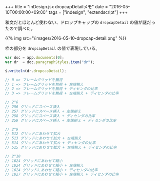 +++
title = "InDesign.jsx dropcapDetailメモ"
date = "2016-05-10T00:00:00+09:00"
tags = ["indesign", "extendscript"]
+++

和文だとほとんど使わない、ドロップキャップの `dropcapDetail` の値が謎だったので調べた。

{{% img src="/images/2016-05-10-dropcap-detail.png" %}}

枠の部分を `dropcapDetail` の値で表現している。

```js
var doc = app.documents[0];
var dr  = doc.paragraphStyles.item("dr");

$.writeln(dr.dropcapDetail);

// 0 => フレームグリッドを無視
// 1 => フレームグリッドを無視 + 左端揃え
// 2 => フレームグリッドを無視 + ディセンダの比率
// 3 => フレームグリッドを無視 + 左端揃え + ディセンダの比率

// 2^8
// 256 グリッドにスペース挿入
// 257 グリッドにスペース挿入 + 左端揃え
// 258 グリッドにスペース挿入 + ディセンダの比率
// 259 グリッドにスペース挿入 + 左端揃え + ディセンダの比率

// 2^9
// 512 グリッドにあわせて拡大
// 513 グリッドにあわせて拡大 + 左端揃え
// 514 グリッドにあわせて拡大 + ディセンダの比率
// 515 グリッドにあわせて拡大 + 左端揃え + ディセンダの比率

// 2^10
// 1024 グリッドにあわせて縮小
// 1024 グリッドにあわせて縮小 + 左端揃え
// 1024 グリッドにあわせて縮小 + ディセンダの比率
// 1027 グリッドにあわせて縮小 + 左端揃え + ディセンダの比率
```